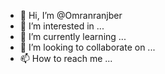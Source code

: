 - 👋 Hi, I’m @Omranranjber
- 👀 I’m interested in ...
- 🌱 I’m currently learning ...
- 💞️ I’m looking to collaborate on ...
- 📫 How to reach me ...

<!---
Omranranjber/Omranranjber is a ✨ special ✨ repository because its `README.md` (this file) appears on your GitHub profile.
You can click the Preview link to take a look at your changes.
--->
